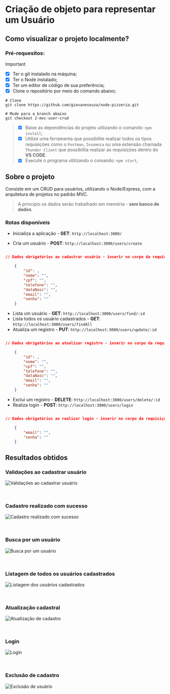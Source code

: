 # Criação de objeto para representar um Usuário

## Como visualizar o projeto localmente?

### Pré-requesitos:

>[!IMPORTANT]
> 
> * [x] Ter o git instalado na máquina;
> * [x] Ter o Node instalado;
> * [x] Ter um editor de código de sua preferência;
> * [x] Clone o repositório por meio do comando abaixo;
``` shell
# Clone
git clone https://github.com/giovanesouza/node-pizzeria.git

# Mude para a branch abaixo
git checkout 2-mvc-user-crud

```
> * [x] Baixe as dependências do projeto utilizando o comando: `npm install`;
> * [x] Utilize uma ferramenta que possibilite realizar todos os tipos requisições como o `Postman`, `Insomnia` ou uma extensão chamada `Thunder Client` que possibilita realizar as requisições dentro do **VS CODE**.
> * [x] Execute o programa utilizando o comando: `npm start`;


## Sobre o projeto

Consiste em um CRUD para usuários, utilizando o Node/Express, com a arquitetura de projetos no padrão MVC.

> A princípio os dados serão trabalhado em memória - **sem banco de dados**.


### Rotas disponíveis

* Inicializa a aplicação - **GET**: `http://localhost:3000/` 

* Cria um usuário - **POST**: `http://localhost:3000/users/create`


```json

// Dados obrigatórios ao cadastrar usuário - inserir no corpo da requisição

    {
        "id": ,
        "nome": "",
        "cpf": "",
        "telefone": "",
        "dataNasc": "",
        "email": "",
        "senha": ""
    }

```

* Lista um usuário - **GET**: `http://localhost:3000/users/find/:id`
* Lista todos os usuário cadastrados - **GET**: `http://localhost:3000/users/findAll`
* Atualiza um registro - **PUT**: `http://localhost:3000/users/update/:id`

```json

// Dados obrigatórios ao atualizar registro - inserir no corpo da requisição

    {
        "id": ,
        "nome": "",
        "cpf": "",
        "telefone": "",
        "dataNasc": "",
        "email": "",
        "senha": ""
    }

```

* Exclui um registro - **DELETE**: `http://localhost:3000/users/delete/:id`
* Realiza login - **POST**: `http://localhost:3000/users/login`

```json

// Dados obrigatórios ao realizar login - inserir no corpo da requisição

    {
        "email": "",
        "senha": ""
    }

```



## Resultados obtidos

### Validações ao cadastrar usuário
![Validações ao cadastrar usuário](screenshots/create-validation.jpg "Validações ao cadastrar usuário")

<br/>

### Cadastro realizado com sucesso
![Cadastro realizado com sucesso](screenshots/created.jpg "Usuário cadastrado realizado com sucesso")

<br/>

### Busca por um usuário
![Busca por um usuário](screenshots/find.jpg "Busca por um usuário")

<br/>

### Listagem de todos os usuários cadastrados
![Listagem dos usuários cadastrados](screenshots/findAll.jpg "Listagem dos usuários cadastrados")

<br/>

### Atualização cadastral
![Atualização de cadastro](screenshots/update.jpg "Atualização de cadastro")

<br/>

### Login
![Login](screenshots/login.jpg "Login")

<br/>

### Exclusão de cadastro
![Exclusão de usuário](screenshots/delete.jpg "Exclusão de usuário")
